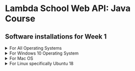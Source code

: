 # Lambda School Web API: Java Course 
## Software installations for Week 1 

<details><summary>For All Operating Systems</summary>
<p>

### To be done after installing the software for your specific operating system

[![Video to Install JDK](http://img.youtube.com/vi/OswS2dkvjnU/0.jpg)](http://www.youtube.com/watch?v=OswS2dkvjnU)

The Jet Brains IntelliJ IDEA Ultimate Version is installed from your GitHub Student Package. We do need the Ultimate Version for the class. When installing, taking the defaults is the best way to proceed.

This video shows how your instructor has configured his IDE. You may have your own preferences.

Some notes on configuration:

* Under Code Folding, only the show Code Folding Menu should be checked
* All Braces placement should say Next Line
* All places should say Force Braces
* Only Annotations should be wrapped
* Remember to connect your GitHub profile to IntelliJ

</p>
</details>


<details><summary>For Windows 10 Operating System</summary>
<p>

### Install JDK Version 11 on a Windows 10 based computer

[![Video to Install JDK](http://img.youtube.com/vi/XQfRnglIcYE/0.jpg)](http://www.youtube.com/watch?v=XQfRnglIcYE)

The basic steps to installing the software are:

* Download and install the Windows software from:  
[https://www.oracle.com/technetwork/java/javase/downloads/jdk11-downloads-5066655.html](https://www.oracle.com/technetwork/java/javase/downloads/jdk11-downloads-5066655.html)

Note that you have to accept the licensing agreement before you can download the software
* add to environment variable JAVA_HOME C:\Program Files\Java\jdk-11.0.2
* add to path C:\Program Files\Java\jdk-11.0.2\bin

To test the installation
* java -version
* javac -version

---
### Install the Sublime Text Editor on a Windows 10 based computer

[![Video to Install Sublime](http://img.youtube.com/vi/Rk6sm0i2luE/0.jpg)](http://www.youtube.com/watch?v=Rk6sm0i2luE)

Download and install the Windows software from
[https://www.sublimetext.com/](https://www.sublimetext.com/)

---
### Install Git Bash on a Windows 10 based computer

[![Video to Install Git Bash](http://img.youtube.com/vi/QElJOX2wdfc/0.jpg)](http://www.youtube.com/watch?v=QElJOX2wdfc)

Surf to the site [https://gitforwindows.org/](https://gitforwindows.org/)

Download and install the software

To configure Git, enter the following from a command prompt
* git config --global user.name " < Your Name > "
* git config --global user.name " < Your GitHub email address > "

---
### Install PostgreSQL on a Windows 10 based computer

[![Video to Install PostgreSQL](http://img.youtube.com/vi/y1DV86i9vDY/0.jpg)](http://www.youtube.com/watch?v=y1DV86i9vDY)

* Download and install the software from [https://www.enterprisedb.com/downloads/postgres-postgresql-downloads](https://www.enterprisedb.com/downloads/postgres-postgresql-downloads)
* Install all the available software from the download. At the end, you do not need to launch Stack Builder at this time.
* You must restart your machine after this install.

---
### Install Postman on a Windows 10 based computer

[![Video to Install Postman](http://img.youtube.com/vi/q-cw1IVvgzQ/0.jpg)](http://www.youtube.com/watch?v=q-cw1IVvgzQ)

Download and install the software from [https://www.getpostman.com/](https://www.getpostman.com/)

---
### Install Heroku CLI on a Windows 10 based computer

[![Video to Install Heroku CLI](http://img.youtube.com/vi/s6QI9rHUd9E/0.jpg)](http://www.youtube.com/watch?v=s6QI9rHUd9E)

* Create a free Heroku Account at [https://www.heroku.com](https://www.heroku.com)
* Download and install the Heroku CLI software from [https://devcenter.heroku.com/articles/heroku-cli](https://devcenter.heroku.com/articles/heroku-cli)
* To test, from a command prompt type
```heroku login```

---
### Install Tomcat on a Windows 10 based computer

[![Video to Install Tomcat](http://img.youtube.com/vi/ujTiDoTkcQ4/0.jpg)](http://www.youtube.com/watch?v=ujTiDoTkcQ4)

* Download and install the software from [https://tomcat.apache.org/download-90.cgi](https://tomcat.apache.org/download-90.cgi)
* Tomcat by default installs as a Windows Service running on port 8080
* To test surf to localhost:8080 and see the Tomcat opening page appear

---
### *** OPTIONALLY *** Install RabbitMQ on a Windows 10 based computer

[![Video to Install RabbitMQ](http://img.youtube.com/vi/EjSuWP7m0kk/0.jpg)](http://www.youtube.com/watch?v=EjSuWP7m0kk)

Install the Erlang software. RabbitMQ requires this development system to be installed first:
* Surf to [http://www.erlang.org/downloads](http://www.erlang.org/downloads)
* Download the 64 bit software for Windows
* Install the software as an Administrator

Now install the actual RabbitMQ Server
* Surf to [https://www.rabbitmq.com/install-windows.html](https://www.rabbitmq.com/install-windows.html) and install the software
* Add the RabbitMQ installation directory to your path
* Test by running from the command prompt: rabbitmqctl version. You should get a response showing the version of rabbitmq installed.

---
### *** OPTIONALLY *** Install Redis on a Windows 10 based computer

[![Video to Install Redis](http://img.youtube.com/vi/EjSuWP7m0kk/0.jpg)](http://www.youtube.com/watch?v=EjSuWP7m0kk)

Redis only runs on Linux. In order to run a Windows 10 based computer, a Linux subsystem must first be installed.
* Verify that the Windows 10 version is greater than 1709 by running winver from a command prompt. If the Windows version is less than 1709, upgrade the system. The upgrade is available free from Microsoft through the Windows Update Process.
* From a Powershell prompt being run as Administrator, enable a Linux subsystem with the command: 
Enable-WindowsOptionalFeature -Online -FeatureName Microsoft-Windows-Subsystem-Linux
* Surf to [https://www.microsoft.com/en-us/p/ubuntu-1804/9n9tngvndl3q](https://www.microsoft.com/en-us/p/ubuntu-1804/9n9tngvndl3q)
* Download and install the Ubuntu 18 subsystem. Ubuntu is a version of Linux

After launching the subsystem, run the following commands to install Redis
* sudo apt-get update
* sudo apt-get upgrade
* sudo apt-get install redis-server
* sudo service redis-server restart

To verify the installation:
* from a command prompt, run redis-cli -v  
This should return the version of Redis installed on the computer.
* from a command prompt, run redis-cli ping  
Redis should respond with pong

---
</p>
</details>


<details><summary>For Mac OS</summary>
<p>

### Install Homebrew on a Mac OS computer

[![Video to Install Homebrew](http://img.youtube.com/vi/51jnG_-_7tE/0.jpg)](http://www.youtube.com/watch?v=51jnG_-_7tE)

To install Homebrew, first install the Xcode CLI. Alternatively, install the full Xcode software provided by Apple.
* To install the Xcode cli, from a terminal prompt enter  
```xcode-select --install```
* To install Homebrew, from a terminal prompt enter  
```ruby -e "$(curl -fsSL https://raw.githubusercontent.com/Homebrew/install/master/install)"```
* To test the Homebrew installation, from a terminal prompt enter  
```brew doctor```

---
### Install JDK 11 on a Mac OS computer

[![Video to Install JDK 11](http://img.youtube.com/vi/SEhvkT_eQ5k/0.jpg)](http://www.youtube.com/watch?v=SEhvkT_eQ5k)

Download and install the dmg software from [https://www.oracle.com/technetwork/java/javase/downloads/jdk11-downloads-5066655.html](https://www.oracle.com/technetwork/java/javase/downloads/jdk11-downloads-5066655.html)
In order to download the software, first accept the licensing agreement.

To configure the software
* determine the java home path. From a terminal prompt enter  
```/usr/libexec/java_home -v11```
* Go to your home directory. Enter  
```cd``` 
* Edit your user profile. Enter  
```nano .bash_profile```
* At the end of the file, add  
```export JAVA_HOME="<directory found earlier>"```
* Exit nano and restart your computer.

To test the software, from a terminal prompt enter
* java -version
* javac -version
both should respond with version numbers

---
### Install Sublime Text edit on a Mac OS Computer

[![Video to Install Sublime](http://img.youtube.com/vi/XvgrHxmNsvQ/0.jpg)](http://www.youtube.com/watch?v=XvgrHxmNsvQ)

Surf to the website [https://www.sublimetext.com/](https://www.sublimetext.com/) and install the software

---
### Install PostgreSQL on a Mac OS Computer

[![Video to Install PostgreSQL](http://img.youtube.com/vi/JU7rIkXyQYs/0.jpg)](http://www.youtube.com/watch?v=JU7rIkXyQYs)

* Download and install the software from [https://www.enterprisedb.com/downloads/postgres-postgresql-downloads](https://www.enterprisedb.com/downloads/postgres-postgresql-downloads)
* Install all the available software from the download. At the end, you do not need to launch Stack Builder at this time.
* You must restart your machine after this install.

NOTE:

If you run into issues, try entering the following command in a terminal window. Then try to reinstall!  
```sudo spctl --master-disable```

---
### Install Postman on a Mac OS Computer

[![Video to Install Postman](http://img.youtube.com/vi/PSrRNnZgLXI/0.jpg)](http://www.youtube.com/watch?v=PSrRNnZgLXI)

Surf to the website [https://www.getpostman.com/](https://www.getpostman.com/) and install the software</p>

---
### Install Heroku CLI on a Mac OS Computer

[![Video to Install Heroku CLI](http://img.youtube.com/vi/ty5xkk-P8qs/0.jpg)](http://www.youtube.com/watch?v=ty5xkk-P8qs)

Create a free Heroku account at the website [https://www.heroku.com](https://www.heroku.com)

Install the Heroku CLI. At a terminal prompt, enter  
```brew tap heroku/brew && brew install heroku```

Test Heroku by entering a terminal prompt  
``heroku login``

---
### Install Tomcat on a Mac OS Computer

[![Video to Install Tomcat](http://img.youtube.com/vi/vM0TDbm09LM/0.jpg)](http://www.youtube.com/watch?v=tvM0TDbm09LM)

To install the software
* brew install tomcat
* brew services start tomcat
The configuration file can be found at  
```/usr/local/Cellar/tomcat/9.0.17/libexec/conf```

---
### *** OPTIONALLY *** Install RabbitMQ on a Mac OS Computer

[![Video to Install RabbitMQ](http://img.youtube.com/vi/KygNhA0-VQk/0.jpg)](http://www.youtube.com/watch?v=KygNhA0-VQk)

Using Homebrew from a terminal prompt, enter
* brew update
* brew install rabbitmq

* Go to your home directory. Enter  
```cd ```
* Edit your user profile. Enter  
```nano .bash_profile```
* At the end of the file, add  
```export PATH=$PATH:/usr/local/opt/rabbitmq/sbin```
* Exit nano and restart your computer.  
* After machine has restarted and from a terminal prompt, enter  
```brew services start rabbitmq```

To test RabbitMQ, from a terminal prompt enter  
```rabbitmqctl version```  
A version number should be the response.

NOTE:

If you are still having trouble running rabbitmqctl, try adding another export PATH statement to your .bash_profile  
```export PATH=$PATH:/usr/local/sbin```

---
### *** OPTIONALLY *** Install Redis on a Mac OS Computer

[![Video to Install Redis](http://img.youtube.com/vi/8o8CWZTb1j0/0.jpg)](http://www.youtube.com/watch?v=8o8CWZTb1j0)

Using Homebrew from a terminal prompt enter
* brew update
* brew install redis
* brew services start redis

To test the installation from a terminal prompt enter
* redis-cli ping   
Redis will respond with pong

---
</details>


<details><summary>For Linux specifically Ubuntu 18</summary>
<p>
  
### Install JDK Version 11 on a Linux Computer

[![Video to Install JDK](http://img.youtube.com/vi/LRBot07vRsU/0.jpg)](http://www.youtube.com/watch?v=LRBot07vRsU)

From a terminal prompt, enter 
* sudo add-apt-repository ppa:linuxuprising/java
* sudo apt update
* sudo apt install oracle-java11-installer
* sudo apt install oracle-java11-set-default

To test the installation, enter
* java -version
* javac -version   
Both should respond with version numbers

---
### Install Sublime Text Editor on a Linux Computer

[![Video to Install Sublime](http://img.youtube.com/vi/SgdmgSasU30/0.jpg)](http://www.youtube.com/watch?v=SgdmgSasU30)

From a terminal prompt, enter 
* wget -qO - https://download.sublimetext.com/sublimehq-pub.gpg | sudo apt-key add -
* echo "deb https://download.sublimetext.com/ apt/stable/" | sudo tee /etc/apt/sources.list.d/sublime-text.list
* sudo apt update
* sudo apt install sublime-text

---
### Install Git on a Linux Computer

[![Video to Install Git](http://img.youtube.com/vi/3kh_c9Os_z4/0.jpg)](http://www.youtube.com/watch?v=3kh_c9Os_z4)

From a terminal prompt, enter
* sudo apt upgrade
* sudo apt install git

To configure Git, enter the following from a terminal prompt
* git config --global user.name " < Your Name > "
* git config --global user.name " < Your GitHub email address > "

---
### Install PostgreSQL on a Linux Computer

[![Video to Install PostgreSQL](http://img.youtube.com/vi/XuiaSJAVtNo/0.jpg)](http://www.youtube.com/watch?v=XuiaSJAVtNo)

To install PostgreSQL, enter the following from a terminal prompt

* sudo nano /etc/apt/sources.list.d/pgdg.list
** enter the following line   
```deb http://apt.postgresql.org/pub/repos/apt/ bionic-pgdg main```   
** exit nano
* wget --quiet -O - https://www.postgresql.org/media/keys/ACCC4CF8.asc | sudo apt-key add -
* sudo apt update
* sudo apt install postgresql-11
* sudo apt install postgresql-client-11
* sudo apt install pgadmin4

* sudo -u postgres psql
* ALTER USER postgres PASSWORD 'password';
* \q

* run pgadmin4 from APPs   
Create a link to the server</p>

---
### Install Postman on a Linux Computer

[![Video to Install Postman](http://img.youtube.com/vi/4yMn6h0_MGI/0.jpg)](http://www.youtube.com/watch?v=4yMn6h0_MGI)

To install Postman, from a terminal prompt enter
* sudo apt update
* sudo apt install libgconf-2-4

Surf to the website [https://getpostman.com](https://getpostman.com)
* Download the software in a compressed file
* Extract the file to some location, like your home directory

Create a Desktop entry for Postman. It should be saved as   
```~/.local/share/applications/Postman.desktop```   
and contain the following

```
[Desktop Entry]
Encoding=UTF-8
Name=Postman
Exec=/home/<your account>/Postman/app/Postman %U
Icon=/home/<your account>/Postman/app/resources/app/assets/icon.png
Terminal=false
Type=Application
Categories=Development;
```

---
### Install Heroku CLI on a Linux Computer

[![Video to Install Heroku CLI](http://img.youtube.com/vi/6Wm2Oo2ixXI/0.jpg)](http://www.youtube.com/watch?v=6Wm2Oo2ixXI)

Create a free Heroku account at the website https://www.heroku.com

Install the Heroku CLI. At a terminal prompt, enter    
```sudo snap install --classic heroku```

Test Heroku by entering a terminal prompt   
```heroku login```

---
### Install Tomcat on a Linux Computer

[![Video to Install Tomcat](http://img.youtube.com/vi/PbFgS2SfaZE/0.jpg)](http://www.youtube.com/watch?v=PbFgS2SfaZE)

To install Apache Tomcat, enter the following from a terminal prompt:

* sudo groupadd tomcat
* sudo useradd -s /bin/false -g tomcat -d /opt/tomcat tomcat
* cd /opt/
* sudo wget http://apache.cs.utah.edu/tomcat/tomcat-9/v9.0.17/bin/apache-tomcat-9.0.17.tar.gz
* sudo tar -xzvf apache-tomcat-9.0.17.tar.gz
* sudo mv apache-tomcat-9.0.17/ tomcat/
* sudo chown -hR tomcat:tomcat /opt/tomcat
* sudo chmod +x /opt/tomcat/bin/
* sudo nano ~/.bashrc
  * Add the following line   
```export CATALINA_HOME=/opt/tomcat```
  * exit nano

* source ~/.bashrc
* echo $CATALINA_HOME   
You should see /opt/tomcat

* cd /etc/systemd/system/
* sudo nano apache-tomcat.service
  * enter the following 18 lines
```
[Unit]
Description=Apache Tomcat 9 Servlet Container
After=syslog.target network.target

[Service]
User=tomcat
Group=tomcat
Type=forking
Environment=JAVA_HOME=/usr/lib/jvm/java-11-oracle
Environment=CATALINA_PID=/opt/tomcat/tomcat.pid
Environment=CATALINA_HOME=/opt/tomcat
Environment=CATALINA_BASE=/opt/tomcat
ExecStart=/opt/tomcat/bin/startup.sh
ExecStop=/opt/tomcat/bin/shutdown.sh
Restart=on-failure

[Install]
WantedBy=multi-user.target
```
  * exit nano

* sudo chown -hR tomcat:tomcat /opt/tomcat
* sudo chmod +x /opt/tomcat/bin/

* systemctl daemon-reload
* systemctl start apache-tomcat
* systemctl enable apache-tomcat

To test Tomcat, surf to localhost:8080
* You should see the Tomcat default webpage
* Tomcat defaults to listening on port 8080

---
### *** OPTIONALLY *** Install RabbitMQ on a Linux Computer

[![Video to Install RabbitMQ](http://img.youtube.com/vi/jDPsisgWpr0/0.jpg)](http://www.youtube.com/watch?v=jDPsisgWpr0)

To install the software, first install Erlang and then the RabbitMQ server by doing the following from a terminal prompt:

* sudo apt update
* sudo apt install curl
* wget -O - "https://github.com/rabbitmq/signing-keys/releases/download/2.0/rabbitmq-release-signing-key.asc" | sudo apt-key add -
* sudo apt install apt-transport-https
* sudo nano /etc/apt/sources.list.d/bintray.erlang.list
  * Add the line   
```deb http://dl.bintray.com/rabbitmq-erlang/debian bionic erlang```
  * exit nano
* sudo apt update
* sudo apt install erlang-nox
* sudo nano /etc/apt/preferences.d/erlang
  * Add the three lines   
```
Package: erlang*
Pin: release o=Bintray
Pin-Priority: 1000
```
  * exit nano
* sudo apt update
* sudo apt-cache policy
* curl -s https://packagecloud.io/install/repositories/rabbitmq/rabbitmq-server/script.deb.sh | sudo bash
* sudo apt update
* sudo apt install rabbitmq-server
* sudo service rabbitmq-server start

Test the installation by entering the following at a terminal prompt
* sudo rabbitmqctl version
RabbitMQ should respond with a version number

---
### *** OPTIONALLY *** Install Redis on a Linux Computer

[![Video to Install Redis](http://img.youtube.com/vi/wWRxgPFO1zE/0.jpg)](http://www.youtube.com/watch?v=wWRxgPFO1zE)

To install Redis, enter the following at a terminal prompt

* sudo apt update
* sudo apt install redis-server
* sudo nano /etc/redis/redis.conf
  * search for supervised change line to supervised systemd
  * exit nano
* sudo systemctl restart redis.service

To test Redis, enter the following at a terminal prompt
* redis-cli ping   
Redis will respond with pong

---
</p>
</details>

